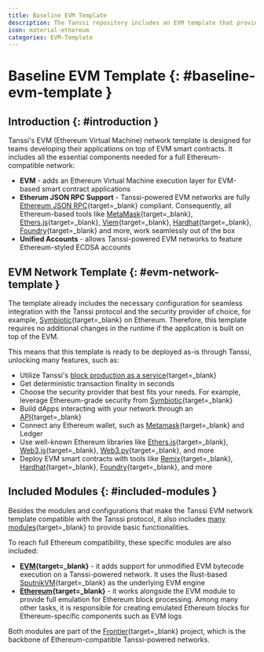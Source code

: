 ```yaml
---
title: Baseline EVM Template
description: The Tanssi repository includes an EVM template that provides all the necessary configurations to launch a network that is fully compatible with Ethereum.
icon: material-ethereum
categories: EVM-Template
---
```


# Baseline EVM Template {: #baseline-evm-template }

## Introduction {: #introduction }

Tanssi's EVM (Ethereum Virtual Machine) network template is designed for teams developing their applications on top of EVM smart contracts. It includes all the essential components needed for a full Ethereum-compatible network:

- **EVM** - adds an Ethereum Virtual Machine execution layer for EVM-based smart contract applications
- **Etherum JSON RPC Support** - Tanssi-powered EVM networks are fully [Ethereum JSON RPC](https://ethereum.org/en/developers/docs/apis/json-rpc){target=\_blank} compliant. Consequently, all Ethereum-based tools like [MetaMask](https://metamask.io){target=\_blank}, [Ethers.js](https://docs.ethers.org/v6/){target=\_blank}, [Viem](https://viem.sh){target=\_blank}, [Hardhat](https://hardhat.org){target=\_blank}, [Foundry](https://getfoundry.sh/){target=\_blank} and more, work seamlessly out of the box
- **Unified Accounts** - allows Tanssi-powered EVM networks to feature Ethereum-styled ECDSA accounts

## EVM Network Template {: #evm-network-template }

The template already includes the necessary configuration for seamless integration with the Tanssi protocol and the security provider of choice, for example, [Symbiotic](https://symbiotic.fi/){target=\_blank} on Ethereum. Therefore, this template requires no additional changes in the runtime if the application is built on top of the EVM.

This means that this template is ready to be deployed as-is through Tanssi, unlocking many features, such as:

- Utilize Tanssi's [block production as a service](/learn/tanssi/network-services/block-production/){target=\_blank}
- Get deterministic transaction finality in seconds
- Choose the security provider that best fits your needs. For example, leverage Ethereum-grade security from [Symbiotic](https://symbiotic.fi/){target=\_blank}
- Build dApps interacting with your network through an [API](/builders/toolkit/substrate-api/libraries/polkadot-js-api/){target=\_blank}
- Connect any Ethereum wallet, such as [Metamask](/builders/toolkit/ethereum-api/wallets/metamask/){target=\_blank} and Ledger
- Use well-known Ethereum libraries like [Ethers.js](/builders/toolkit/ethereum-api/libraries/ethersjs/){target=\_blank}, [Web3.js](/builders/toolkit/ethereum-api/libraries/web3js/){target=\_blank}, [Web3.py](/builders/toolkit/ethereum-api/libraries/web3py/){target=\_blank}, and more
- Deploy EVM smart contracts with tools like [Remix](https://remix.ethereum.org){target=\_blank}, [Hardhat](https://hardhat.org){target=\_blank}, [Foundry](https://github.com/foundry-rs/foundry){target=\_blank}, and more

## Included Modules {: #included-modules }

Besides the modules and configurations that make the Tanssi EVM network template compatible with the Tanssi protocol, it also includes [many modules](/builders/build/templates/overview/#included-modules){target=\_blank} to provide basic functionalities.

To reach full Ethereum compatibility, these specific modules are also included:

- **[EVM](https://docs.rs/pallet-evm/latest/pallet_evm){target=\_blank}** - it adds support for unmodified EVM bytecode execution on a Tanssi-powered network. It uses the Rust-based [SputnikVM](https://github.com/rust-ethereum/evm){target=\_blank} as the underlying EVM engine
- **[Ethereum](https://docs.rs/pallet-ethereum/latest/pallet_ethereum){target=\_blank}** - it works alongside the EVM module to provide full emulation for Ethereum block processing. Among many other tasks, it is responsible for creating emulated Ethereum blocks for Ethereum-specific components such as EVM logs

Both modules are part of the [Frontier](https://github.com/paritytech/frontier){target=\_blank} project, which is the backbone of Ethereum-compatible Tanssi-powered networks.
